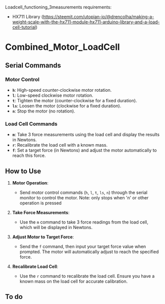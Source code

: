 Loadcell_functioning_3measurements requirements:
- HX711 Library (https://steemit.com/utopian-io/@drencolha/making-a-weight-scale-with-the-hx711-module-hx711-arduino-library-and-a-load-cell-tutorial)


# Combined_Motor_LoadCell

## Serial Commands

### Motor Control
- **`h`**: High-speed counter-clockwise motor rotation.
- **`l`**: Low-speed clockwise motor rotation.
- **`t`**: Tighten the motor (counter-clockwise for a fixed duration).
- **`ls`**: Loosen the motor (clockwise for a fixed duration).
- **`n`**: Stop the motor (no rotation).

### Load Cell Commands
- **`m`**: Take 3 force measurements using the load cell and display the results in Newtons.
- **`r`**: Recalibrate the load cell with a known mass.
- **`f`**: Set a target force (in Newtons) and adjust the motor automatically to reach this force.

## How to Use

1. **Motor Operation**: 
   - Send motor control commands (`h`, `l`, `t`, `ls`, `n`) through the serial monitor to control the motor. Note: only stops when 'n' or other operation is pressed

2. **Take Force Measurements**: 
   - Use the `m` command to take 3 force readings from the load cell, which will be displayed in Newtons.

3. **Adjust Motor to Target Force**: 
   - Send the `f` command, then input your target force value when prompted. The motor will automatically adjust to reach the specified force.

4. **Recalibrate Load Cell**:
   - Use the `r` command to recalibrate the load cell. Ensure you have a known mass on the load cell for accurate calibration.

## To do
